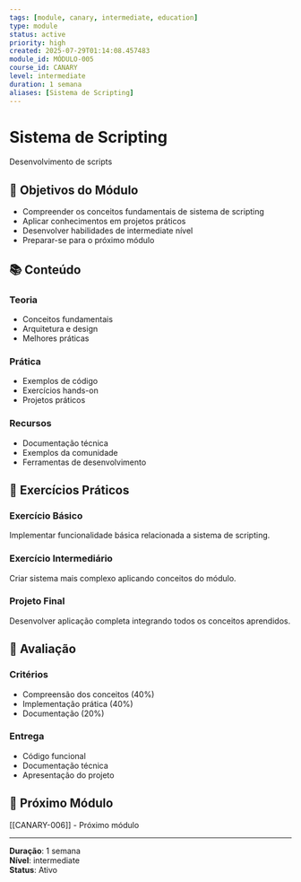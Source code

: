 ```yaml
---
tags: [module, canary, intermediate, education]
type: module
status: active
priority: high
created: 2025-07-29T01:14:08.457483
module_id: MÓDULO-005
course_id: CANARY
level: intermediate
duration: 1 semana
aliases: [Sistema de Scripting]
---
```


# Sistema de Scripting

Desenvolvimento de scripts

## 🎯 Objetivos do Módulo

- Compreender os conceitos fundamentais de sistema de scripting
- Aplicar conhecimentos em projetos práticos
- Desenvolver habilidades de intermediate nível
- Preparar-se para o próximo módulo

## 📚 Conteúdo


### Teoria
- Conceitos fundamentais
- Arquitetura e design
- Melhores práticas

### Prática
- Exemplos de código
- Exercícios hands-on
- Projetos práticos

### Recursos
- Documentação técnica
- Exemplos da comunidade
- Ferramentas de desenvolvimento


## 🧪 Exercícios Práticos


### Exercício Básico
Implementar funcionalidade básica relacionada a sistema de scripting.

### Exercício Intermediário
Criar sistema mais complexo aplicando conceitos do módulo.

### Projeto Final
Desenvolver aplicação completa integrando todos os conceitos aprendidos.


## 📝 Avaliação


### Critérios
- Compreensão dos conceitos (40%)
- Implementação prática (40%)
- Documentação (20%)

### Entrega
- Código funcional
- Documentação técnica
- Apresentação do projeto


## 🔗 Próximo Módulo

[[CANARY-006]] - Próximo módulo

---

**Duração**: 1 semana  
**Nível**: intermediate  
**Status**: Ativo
